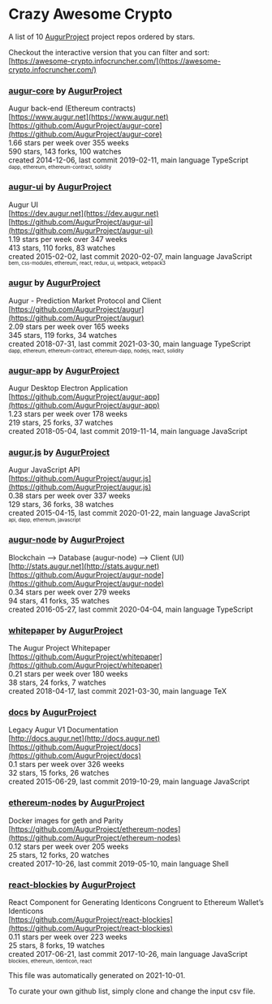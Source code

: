 # Crazy Awesome Crypto
A list of 10 [AugurProject](https://github.com/AugurProject) project repos ordered by stars.  

Checkout the interactive version that you can filter and sort: 
[https://awesome-crypto.infocruncher.com/](https://awesome-crypto.infocruncher.com/)  


### [augur-core](https://github.com/AugurProject/augur-core) by [AugurProject](https://github.com/AugurProject)  
Augur back-end (Ethereum contracts)  
[https://www.augur.net](https://www.augur.net)  
[https://github.com/AugurProject/augur-core](https://github.com/AugurProject/augur-core)  
1.66 stars per week over 355 weeks  
590 stars, 143 forks, 100 watches  
created 2014-12-06, last commit 2019-02-11, main language TypeScript  
<sub><sup>dapp, ethereum, ethereum-contract, solidity</sup></sub>


### [augur-ui](https://github.com/AugurProject/augur-ui) by [AugurProject](https://github.com/AugurProject)  
Augur UI  
[https://dev.augur.net](https://dev.augur.net)  
[https://github.com/AugurProject/augur-ui](https://github.com/AugurProject/augur-ui)  
1.19 stars per week over 347 weeks  
413 stars, 110 forks, 83 watches  
created 2015-02-02, last commit 2020-02-07, main language JavaScript  
<sub><sup>bem, css-modules, ethereum, react, redux, ui, webpack, webpack3</sup></sub>


### [augur](https://github.com/AugurProject/augur) by [AugurProject](https://github.com/AugurProject)  
Augur - Prediction Market Protocol and Client  
[https://github.com/AugurProject/augur](https://github.com/AugurProject/augur)  
2.09 stars per week over 165 weeks  
345 stars, 119 forks, 34 watches  
created 2018-07-31, last commit 2021-03-30, main language TypeScript  
<sub><sup>dapp, ethereum, ethereum-contract, ethereum-dapp, nodejs, react, solidity</sup></sub>


### [augur-app](https://github.com/AugurProject/augur-app) by [AugurProject](https://github.com/AugurProject)  
Augur Desktop Electron Application  
[https://github.com/AugurProject/augur-app](https://github.com/AugurProject/augur-app)  
1.23 stars per week over 178 weeks  
219 stars, 25 forks, 37 watches  
created 2018-05-04, last commit 2019-11-14, main language JavaScript  


### [augur.js](https://github.com/AugurProject/augur.js) by [AugurProject](https://github.com/AugurProject)  
Augur JavaScript API  
[https://github.com/AugurProject/augur.js](https://github.com/AugurProject/augur.js)  
0.38 stars per week over 337 weeks  
129 stars, 36 forks, 38 watches  
created 2015-04-15, last commit 2020-01-22, main language JavaScript  
<sub><sup>api, dapp, ethereum, javascript</sup></sub>


### [augur-node](https://github.com/AugurProject/augur-node) by [AugurProject](https://github.com/AugurProject)  
Blockchain --> Database (augur-node) --> Client (UI)  
[http://stats.augur.net](http://stats.augur.net)  
[https://github.com/AugurProject/augur-node](https://github.com/AugurProject/augur-node)  
0.34 stars per week over 279 weeks  
94 stars, 41 forks, 35 watches  
created 2016-05-27, last commit 2020-04-04, main language TypeScript  


### [whitepaper](https://github.com/AugurProject/whitepaper) by [AugurProject](https://github.com/AugurProject)  
The Augur Project Whitepaper  
[https://github.com/AugurProject/whitepaper](https://github.com/AugurProject/whitepaper)  
0.21 stars per week over 180 weeks  
38 stars, 24 forks, 7 watches  
created 2018-04-17, last commit 2021-03-30, main language TeX  


### [docs](https://github.com/AugurProject/docs) by [AugurProject](https://github.com/AugurProject)  
Legacy Augur V1 Documentation  
[http://docs.augur.net](http://docs.augur.net)  
[https://github.com/AugurProject/docs](https://github.com/AugurProject/docs)  
0.1 stars per week over 326 weeks  
32 stars, 15 forks, 26 watches  
created 2015-06-29, last commit 2019-10-29, main language JavaScript  


### [ethereum-nodes](https://github.com/AugurProject/ethereum-nodes) by [AugurProject](https://github.com/AugurProject)  
Docker images for geth and Parity  
[https://github.com/AugurProject/ethereum-nodes](https://github.com/AugurProject/ethereum-nodes)  
0.12 stars per week over 205 weeks  
25 stars, 12 forks, 20 watches  
created 2017-10-26, last commit 2019-05-10, main language Shell  


### [react-blockies](https://github.com/AugurProject/react-blockies) by [AugurProject](https://github.com/AugurProject)  
React Component for Generating Identicons Congruent to Ethereum Wallet’s Identicons  
[https://github.com/AugurProject/react-blockies](https://github.com/AugurProject/react-blockies)  
0.11 stars per week over 223 weeks  
25 stars, 8 forks, 19 watches  
created 2017-06-21, last commit 2017-10-26, main language JavaScript  
<sub><sup>blockies, ethereum, identicon, react</sup></sub>


This file was automatically generated on 2021-10-01.  

To curate your own github list, simply clone and change the input csv file.  